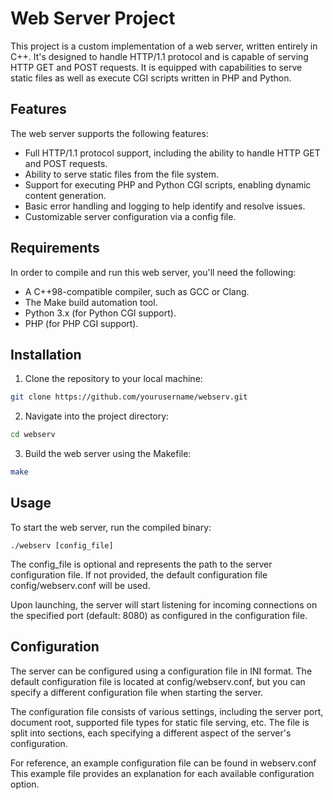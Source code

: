 # Web Server Project

This project is a custom implementation of a web server, written entirely in C++. It's designed to handle HTTP/1.1 protocol and is capable of serving HTTP GET and POST requests. It is equipped with capabilities to serve static files as well as execute CGI scripts written in PHP and Python.

## Features

The web server supports the following features:

- Full HTTP/1.1 protocol support, including the ability to handle HTTP GET and POST requests.
- Ability to serve static files from the file system.
- Support for executing PHP and Python CGI scripts, enabling dynamic content generation.
- Basic error handling and logging to help identify and resolve issues.
- Customizable server configuration via a config file.

## Requirements

In order to compile and run this web server, you'll need the following:

- A C++98-compatible compiler, such as GCC or Clang.
- The Make build automation tool.
- Python 3.x (for Python CGI support).
- PHP (for PHP CGI support).

## Installation

1. Clone the repository to your local machine:

```bash
git clone https://github.com/yourusername/webserv.git
```

2. Navigate into the project directory:

```bash
cd webserv
```

3. Build the web server using the Makefile:

```bash
make
```

## Usage

To start the web server, run the compiled binary:

```
./webserv [config_file]
```

The config_file is optional and represents the path to the server configuration file. If not provided, the default configuration file config/webserv.conf will be used.

Upon launching, the server will start listening for incoming connections on the specified port (default: 8080) as configured in the configuration file.

## Configuration

The server can be configured using a configuration file in INI format. The default configuration file is located at config/webserv.conf, but you can specify a different configuration file when starting the server.

The configuration file consists of various settings, including the server port, document root, supported file types for static file serving, etc. The file is split into sections, each specifying a different aspect of the server's configuration.

For reference, an example configuration file can be found in webserv.conf This example file provides an explanation for each available configuration option.
